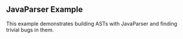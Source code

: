 JavaParser Example
--

This example demonstrates building ASTs with JavaParser and finding trivial bugs in them.
